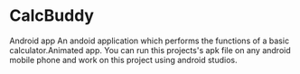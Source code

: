 # CalcBuddy
Android app
An andoid application which performs the functions of a basic calculator.Animated app.
You can run this projects's apk file on any android mobile phone and work on this project using android studios.
